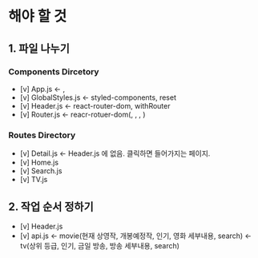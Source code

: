 # 해야 할 것

## 1. 파일 나누기

### Components Dircetory

- [v] App.js <- <GlobalStyles>, <Router>
- [v] GlobalStyles.js <- styled-components, reset
- [v] Header.js <- react-router-dom, withRouter
- [v] Router.js <- reacr-rotuer-dom(<Rotuer>, <Route>, <Switch>, <Redirect>)

### Routes Directory

- [v] Detail.js <- Header.js 에 없음. 클릭하면 들어가지는 페이지.
- [v] Home.js
- [v] Search.js
- [v] TV.js

## 2. 작업 순서 정하기

- [v] Header.js
- [v] api.js
  <- movie(현재 상영작, 개봉예정작, 인기, 영화 세부내용, search)
  <- tv(상위 등급, 인기, 금일 방송, 방송 세부내용, search)
